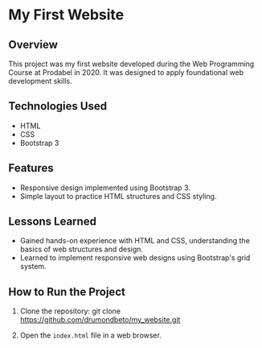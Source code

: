 # My First Website

## Overview
This project was my first website developed during the Web Programming Course at Prodabel in 2020. It was designed to apply foundational web development skills.

## Technologies Used
- HTML
- CSS
- Bootstrap 3

## Features
- Responsive design implemented using Bootstrap 3.
- Simple layout to practice HTML structures and CSS styling.

## Lessons Learned
- Gained hands-on experience with HTML and CSS, understanding the basics of web structures and design.
- Learned to implement responsive web designs using Bootstrap's grid system.

## How to Run the Project
1. Clone the repository:
git clone https://github.com/drumondbeto/my_website.git

2. Open the `index.html` file in a web browser.
